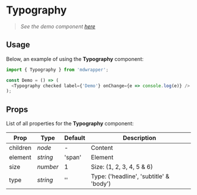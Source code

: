# Typography

> _See the demo component [here](./Typography.jsx)_

## Usage

Below, an example of using the **Typography** component:

```js
import { Typography } from 'mdwrapper';

const Demo = () => (
  <Typography checked label={'Demo'} onChange={e => console.log(e)} />
);
```

## Props

List of all properties for the **Typography** component:

| **Prop** | **Type** | **Default** | **Description** |
|--|--|--|--|
| children | _node_ | - | Content |
| element | _string_ | 'span' | Element |
| size | _number_ | 1 | Size: (1, 2, 3, 4, 5 & 6) |
| type | _string_ | '' | Type: ('headline', 'subtitle' & 'body') |
